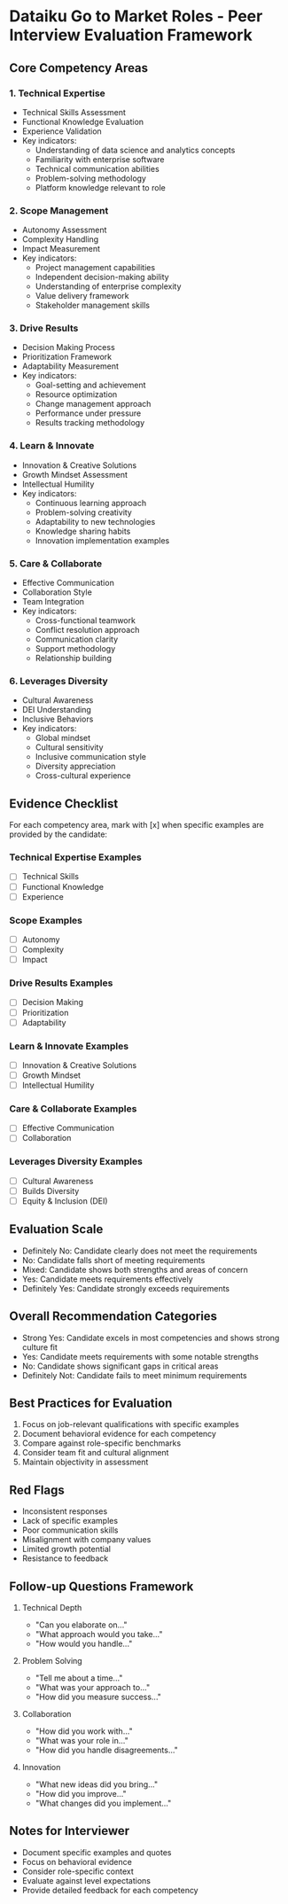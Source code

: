 # Dataiku Go to Market Roles - Peer Interview Evaluation Framework

## Core Competency Areas

### 1. Technical Expertise
- Technical Skills Assessment
- Functional Knowledge Evaluation
- Experience Validation
- Key indicators:
  - Understanding of data science and analytics concepts
  - Familiarity with enterprise software
  - Technical communication abilities
  - Problem-solving methodology
  - Platform knowledge relevant to role

### 2. Scope Management
- Autonomy Assessment
- Complexity Handling
- Impact Measurement
- Key indicators:
  - Project management capabilities
  - Independent decision-making ability
  - Understanding of enterprise complexity
  - Value delivery framework
  - Stakeholder management skills

### 3. Drive Results
- Decision Making Process
- Prioritization Framework
- Adaptability Measurement
- Key indicators:
  - Goal-setting and achievement
  - Resource optimization
  - Change management approach
  - Performance under pressure
  - Results tracking methodology

### 4. Learn & Innovate
- Innovation & Creative Solutions
- Growth Mindset Assessment
- Intellectual Humility
- Key indicators:
  - Continuous learning approach
  - Problem-solving creativity
  - Adaptability to new technologies
  - Knowledge sharing habits
  - Innovation implementation examples

### 5. Care & Collaborate
- Effective Communication
- Collaboration Style
- Team Integration
- Key indicators:
  - Cross-functional teamwork
  - Conflict resolution approach
  - Communication clarity
  - Support methodology
  - Relationship building

### 6. Leverages Diversity
- Cultural Awareness
- DEI Understanding
- Inclusive Behaviors
- Key indicators:
  - Global mindset
  - Cultural sensitivity
  - Inclusive communication style
  - Diversity appreciation
  - Cross-cultural experience

## Evidence Checklist

For each competency area, mark with [x] when specific examples are provided by the candidate:

### Technical Expertise Examples
- [ ] Technical Skills
- [ ] Functional Knowledge
- [ ] Experience

### Scope Examples
- [ ] Autonomy
- [ ] Complexity
- [ ] Impact

### Drive Results Examples
- [ ] Decision Making
- [ ] Prioritization
- [ ] Adaptability

### Learn & Innovate Examples
- [ ] Innovation & Creative Solutions
- [ ] Growth Mindset
- [ ] Intellectual Humility

### Care & Collaborate Examples
- [ ] Effective Communication
- [ ] Collaboration

### Leverages Diversity Examples
- [ ] Cultural Awareness
- [ ] Builds Diversity
- [ ] Equity & Inclusion (DEI)

## Evaluation Scale
- Definitely No: Candidate clearly does not meet the requirements
- No: Candidate falls short of meeting requirements
- Mixed: Candidate shows both strengths and areas of concern
- Yes: Candidate meets requirements effectively
- Definitely Yes: Candidate strongly exceeds requirements

## Overall Recommendation Categories
- Strong Yes: Candidate excels in most competencies and shows strong culture fit
- Yes: Candidate meets requirements with some notable strengths
- No: Candidate shows significant gaps in critical areas
- Definitely Not: Candidate fails to meet minimum requirements

## Best Practices for Evaluation
1. Focus on job-relevant qualifications with specific examples
2. Document behavioral evidence for each competency
3. Compare against role-specific benchmarks
4. Consider team fit and cultural alignment
5. Maintain objectivity in assessment

## Red Flags
- Inconsistent responses
- Lack of specific examples
- Poor communication skills
- Misalignment with company values
- Limited growth potential
- Resistance to feedback

## Follow-up Questions Framework
1. Technical Depth
   - "Can you elaborate on..."
   - "What approach would you take..."
   - "How would you handle..."

2. Problem Solving
   - "Tell me about a time..."
   - "What was your approach to..."
   - "How did you measure success..."

3. Collaboration
   - "How did you work with..."
   - "What was your role in..."
   - "How did you handle disagreements..."

4. Innovation
   - "What new ideas did you bring..."
   - "How did you improve..."
   - "What changes did you implement..."

## Notes for Interviewer
- Document specific examples and quotes
- Focus on behavioral evidence
- Consider role-specific context
- Evaluate against level expectations
- Provide detailed feedback for each competency